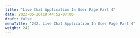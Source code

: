 ```yaml
---
title: "Live Chat Application In User Page Part 4"
date: 2023-05-26T10:44:52-07:00
draft: false
menuTitle: "242. Live Chat Application In User Page Part 4"
weight: 242
---
```


